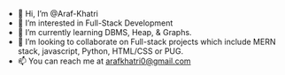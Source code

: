 - 👋 Hi, I’m @Araf-Khatri
- 👀 I’m interested in Full-Stack Development
- 🌱 I’m currently learning DBMS, Heap, & Graphs.
- 💞️ I’m looking to collaborate on Full-stack projects which include MERN stack, javascript, Python, HTML/CSS or PUG.
- 📫 You can reach me at arafkhatri0@gmail.com

<!---
Araf-Khatri/Araf-Khatri is a ✨ special ✨ repository because its `README.md` (this file) appears on your GitHub profile.
You can click the Preview link to take a look at your changes.
--->
